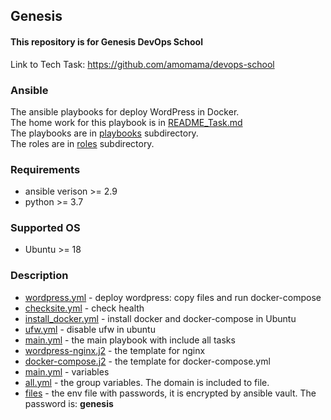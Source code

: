 ## Genesis  
#### This repository is for Genesis DevOps School  

Link to Tech Task: https://github.com/amomama/devops-school  

### Ansible

The ansible playbooks for deploy WordPress in Docker.  
The home work for this playbook is in [README_Task.md](README_Task.md)  
The playbooks are in [playbooks](/playbooks/) subdirectory.  
The roles are in [roles](/roles/) subdirectory.  

### Requirements
* ansible verison >= 2.9
* python >= 3.7

### Supported OS
* Ubuntu >= 18

### Description

* [wordpress.yml](/roles/wordpress/tasks/wordpress.yml)           - deploy wordpress: copy files and run docker-compose  
* [checksite.yml](/roles/wordpress/tasks/checksite.yml)           - check health  
* [install_docker.yml](/roles/wordpress/tasks/install_docker.yml) - install docker and docker-compose in Ubuntu
* [ufw.yml](/roles/wordpress/tasks/ufw.yml)                       - disable ufw in ubuntu  
* [main.yml](/roles/wordpress/tasks/main.yml)                     - the main playbook with include all tasks  
* [wordpress-nginx.j2](/roles/wordpress/templates/wordpress-nginx.j2)  - the template for nginx  
* [docker-compose.j2](/roles/wordpress/templates/docker-compose.j2)   - the template for docker-compose.yml  
* [main.yml](/roles/wordpress/defaults/main.yml)                      - variables
* [all.yml](/inventory/group_vars/all.yml)                            - the group variables. The domain is included to file.
* [files](/roles/wordpress/files/.env)                                - the env file with passwords, it is encrypted by ansible vault. The password is: **genesis** 

